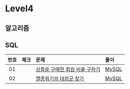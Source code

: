 # Level4

## 알고리즘

## SQL

| 번호 | 체크 | 문제 | 풀이 |
| :-: | :-: | :-- | :-- |
| 01 |                    | [상품을 구매한 회원 비율 구하기](https://school.programmers.co.kr/learn/courses/30/lessons/131534) | [MySQL](./solution/01_상품을_구매한_회원_비율_구하기/Solution_mysql.sql) |
| 02 |                    | [멸종위기의 대장균 찾기](https://school.programmers.co.kr/learn/courses/30/lessons/301651) | [MySQL](./solution/02_멸종위기의_대장균_찾기/Solution_mysql.sql) |

